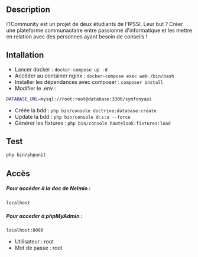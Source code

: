 ## Description

ITCommunity est un projet de deux étudiants de l'IPSSI. Leur but ? Créer une plateforme communautaire entre passionné d'informatique et les mettre en relation avec des personnes ayant besoin de conseils !

## Intallation

- Lancer docker : `docker-compose up -d`
- Accéder au container nginx : `docker-compose exec web /bin/bash`
- Installer les dépendances avec composer : `composer install`
- Modifier le .env :
```bash
DATABASE_URL=mysql://root:root@database:3306/symfonyapi
```
- Créée la bdd : `php bin/console doctrine:database:create`
- Update la bdd : `php bin/console d:s:u --force`
- Générer les fixtures : `php bin/console hautelook:fixtures:load`

## Test
```bash
php bin/phpunit
```
## Accès

##### Pour accéder à la doc de Nelmio : 

```bash
localhost
```

##### Pour acceder à phpMyAdmin :
```bash
localhost:8080
```
- Utilisateur : root
- Mot de passe :  root